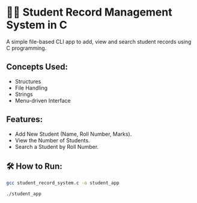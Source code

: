 # 👩‍🏫 Student Record Management System in C

A simple file-based CLI app to add, view and search student records using C programming. 

## Concepts Used: 
- Structures
- File Handling
- Strings
- Menu-driven Interface

## Features:
- Add New Student (Name, Roll Number, Marks).
- View the Number of Students.
- Search a Student by Roll Number.
 
 ## 🛠️ How to Run:
```bash
gcc student_record_system.c -o student_app

./student_app
  
